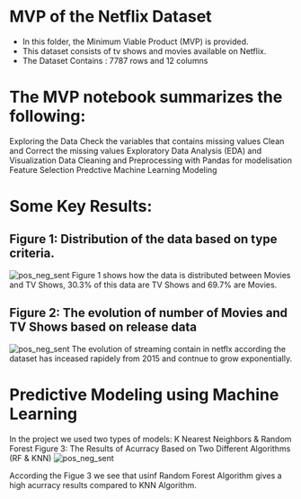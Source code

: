# MVP of the Netflix Dataset
- In this folder, the Minimum Viable Product (MVP) is provided. 
- This dataset consists of tv shows and movies available on Netflix.
- The Dataset Contains : 7787 rows and 12 columns

# The MVP notebook summarizes the following:
Exploring the Data
Check the variables that contains missing values
Clean and Correct the missing values
Exploratory Data Analysis (EDA) and Visualization
Data Cleaning and Preprocessing with Pandas for modelisation
Feature Selection
Predctive Machine Learning Modeling
# Some Key Results:
## Figure 1: Distribution of the data based on type criteria.
![pos_neg_sent](https://github.com/NoufAlfaisal/Mvb-of-netflix-pro/blob/main/image.png)
Figure 1 shows how the data is distributed between Movies and TV Shows, 30.3% of this data are TV Shows and 69.7% are Movies.

## Figure 2: The evolution of number of Movies and TV Shows based on release data
![pos_neg_sent](https://github.com/NoufAlfaisal/Mvb-of-netflix-pro/blob/main/image2.png)
The evolution of streaming contain in netflx according the dataset has inceased rapidely from 2015 and contnue to grow exponentially.

# Predictive Modeling using Machine Learning
In the project we used two types of models: K Nearest Neighbors & Random Forest
Figure 3: The Results of Acurracy Based on Two Different Algorithms (RF & KNN)
![pos_neg_sent](https://github.com/NoufAlfaisal/Mvb-of-netflix-pro/blob/main/image3.png)

According the Figue 3 we see that usinf Random Forest Algorithm gives a high acurracy results compared to KNN Algorithm.
